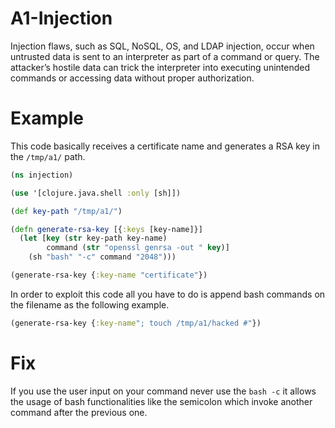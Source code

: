 # A1-Injection
Injection flaws, such as SQL, NoSQL, OS, and LDAP injection, occur when untrusted data is sent to an interpreter as part of a command or query. The attacker’s hostile data can trick the interpreter into executing unintended commands or accessing data without proper authorization.

# Example
This code basically receives a certificate name and generates a RSA key in the `/tmp/a1/` path. 

```clojure
(ns injection)

(use '[clojure.java.shell :only [sh]])

(def key-path "/tmp/a1/")

(defn generate-rsa-key [{:keys [key-name]}]
  (let [key (str key-path key-name)
        command (str "openssl genrsa -out " key)]
    (sh "bash" "-c" command "2048")))

(generate-rsa-key {:key-name "certificate"})
```

In order to exploit this code all you have to do is append bash commands on the filename as the following example.

```clojure
(generate-rsa-key {:key-name"; touch /tmp/a1/hacked #"})
```

# Fix
If you use the user input on your command never use the `bash -c` it allows the usage of bash functionalities like the semicolon which invoke another command after the previous one.

